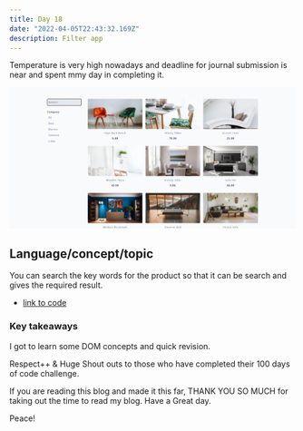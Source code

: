 ```yaml
---
title: Day 18
date: "2022-04-05T22:43:32.169Z"
description: Filter app
---
```


Temperature is very high nowadays and deadline for journal submission is near and spent mmy day in completing it.

![coding](./output.png)

## Language/concept/topic

You can search the key words for the product so that it can be search and gives the required result.

- [link to code](https://github.com/jay-2000/jsMiniProjects/tree/main/filters)


### Key takeaways

I got to learn some DOM concepts and quick revision.




Respect++ & Huge Shout outs to those who have completed their 100 days of code challenge.

If you are reading this blog and made it this far, THANK YOU SO MUCH for taking out the time to read my blog. Have a Great day.

Peace!